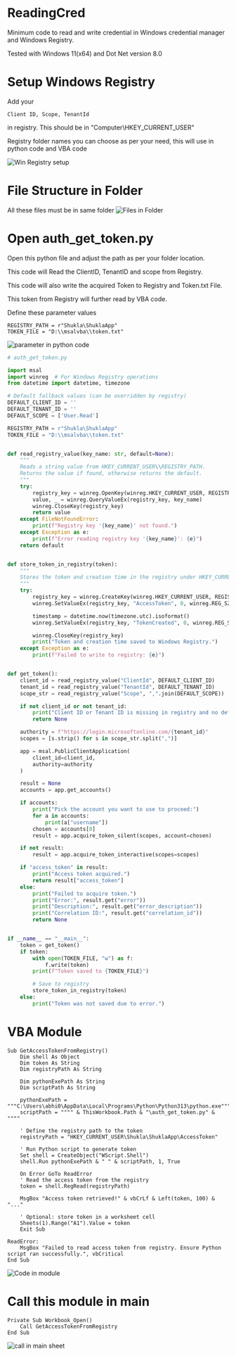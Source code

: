 # ReadingCred

Minimum code to read and write credential in Windows credential manager and Windows Registry.

Tested with Windows 11(x64) and Dot Net version 8.0
# Setup Windows Registry
Add your 
```plaintext
Client ID, Scope, TenantId
```

in registry. This should be in "Computer\HKEY_CURRENT_USER\"

Registry folder names you can choose as per your need, this will use in python code and VBA code

![Win Registry setup](Win-Registry-setup.png)

# File Structure in Folder

All these files must be in same folder
![Files in Folder](Files-in-Folder.png)

# Open auth_get_token.py
Open this python file and adjust the path as per your folder location.

This code will Read the ClientID, TenantID and scope from Registry.

This code will also write the acquired Token to Registry and Token.txt File.

This token from Registry will further read by VBA code.

Define these parameter values 
```plaintext
REGISTRY_PATH = r"Shukla\ShuklaApp"
TOKEN_FILE = "D:\\msalvba\\token.txt"
```
![parameter in python code](parameter-in-python-code.png)

```python
# auth_get_token.py

import msal
import winreg  # For Windows Registry operations
from datetime import datetime, timezone

# Default fallback values (can be overridden by registry)
DEFAULT_CLIENT_ID = ''
DEFAULT_TENANT_ID = ''
DEFAULT_SCOPE = ['User.Read']

REGISTRY_PATH = r"Shukla\ShuklaApp"
TOKEN_FILE = "D:\\msalvba\\token.txt"


def read_registry_value(key_name: str, default=None):
    """
    Reads a string value from HKEY_CURRENT_USER\\REGISTRY_PATH.
    Returns the value if found, otherwise returns the default.
    """
    try:
        registry_key = winreg.OpenKey(winreg.HKEY_CURRENT_USER, REGISTRY_PATH, 0, winreg.KEY_READ)
        value, _ = winreg.QueryValueEx(registry_key, key_name)
        winreg.CloseKey(registry_key)
        return value
    except FileNotFoundError:
        print(f"Registry key '{key_name}' not found.")
    except Exception as e:
        print(f"Error reading registry key '{key_name}': {e}")
    return default


def store_token_in_registry(token):
    """
    Stores the token and creation time in the registry under HKEY_CURRENT_USER\\REGISTRY_PATH.
    """
    try:
        registry_key = winreg.CreateKey(winreg.HKEY_CURRENT_USER, REGISTRY_PATH)
        winreg.SetValueEx(registry_key, "AccessToken", 0, winreg.REG_SZ, token)

        timestamp = datetime.now(timezone.utc).isoformat()
        winreg.SetValueEx(registry_key, "TokenCreated", 0, winreg.REG_SZ, timestamp)

        winreg.CloseKey(registry_key)
        print("Token and creation time saved to Windows Registry.")
    except Exception as e:
        print(f"Failed to write to registry: {e}")


def get_token():
    client_id = read_registry_value("ClientId", DEFAULT_CLIENT_ID)
    tenant_id = read_registry_value("TenantId", DEFAULT_TENANT_ID)
    scope_str = read_registry_value("Scope", ",".join(DEFAULT_SCOPE))

    if not client_id or not tenant_id:
        print("Client ID or Tenant ID is missing in registry and no default is set.")
        return None

    authority = f"https://login.microsoftonline.com/{tenant_id}"
    scopes = [s.strip() for s in scope_str.split(",")]

    app = msal.PublicClientApplication(
        client_id=client_id,
        authority=authority
    )

    result = None
    accounts = app.get_accounts()

    if accounts:
        print("Pick the account you want to use to proceed:")
        for a in accounts:
            print(a["username"])
        chosen = accounts[0]
        result = app.acquire_token_silent(scopes, account=chosen)

    if not result:
        result = app.acquire_token_interactive(scopes=scopes)

    if "access_token" in result:
        print("Access token acquired.")
        return result["access_token"]
    else:
        print("Failed to acquire token.")
        print("Error:", result.get("error"))
        print("Description:", result.get("error_description"))
        print("Correlation ID:", result.get("correlation_id"))
        return None


if __name__ == "__main__":
    token = get_token()
    if token:
        with open(TOKEN_FILE, "w") as f:
            f.write(token)
        print(f"Token saved to {TOKEN_FILE}")

        # Save to registry
        store_token_in_registry(token)
    else:
        print("Token was not saved due to error.")
```


# VBA Module   
  
```vbscript
Sub GetAccessTokenFromRegistry()
    Dim shell As Object
    Dim token As String
    Dim registryPath As String
    
    Dim pythonExePath As String
    Dim scriptPath As String

    pythonExePath = """C:\Users\abhi0\AppData\Local\Programs\Python\Python313\python.exe"""
    scriptPath = """" & ThisWorkbook.Path & "\auth_get_token.py" & """"

    ' Define the registry path to the token
    registryPath = "HKEY_CURRENT_USER\Shukla\ShuklaApp\AccessToken"

    ' Run Python script to generate token
    Set shell = CreateObject("WScript.Shell")
    shell.Run pythonExePath & " " & scriptPath, 1, True

    On Error GoTo ReadError
    ' Read the access token from the registry
    token = shell.RegRead(registryPath)

    MsgBox "Access token retrieved!" & vbCrLf & Left(token, 100) & "..."

    ' Optional: store token in a worksheet cell
    Sheets(1).Range("A1").Value = token
    Exit Sub

ReadError:
    MsgBox "Failed to read access token from registry. Ensure Python script ran successfully.", vbCritical
End Sub
```
![Code in module](Code-in-module.png)
# Call this module in main 

```vbscript
Private Sub Workbook_Open()
    Call GetAccessTokenFromRegistry
End Sub
```

![call in main sheet](call-in-main-sheet.png)



